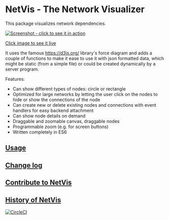 # NetVis - The Network Visualizer

This package visualizes network dependencies.

[![Screenshot - click to see it in action](https://jschirrmacher.github.io/netvis/example/netvis.png)](https://jschirrmacher.github.io/netvis/example/)

[Click image to see it live](https://jschirrmacher.github.io/netvis/example/)

It uses the famous https://d3js.org/ library's force diagram and adds a couple of
functions to make it ease to use it with json formatted data, which might be
static (from a simple file) or could be created dynamically by a server program.

Features:

- Can show different types of nodes: circle or rectangle
- Optimized for large networks by letting the user click on the nodes to hide or show the connections of the node
- Can create new or delete existing nodes and connections with event handlers for easy backend attachment
- Can show node details on demand
- Draggable and zoomable canvas, draggable nodes
- Programmable zoom (e.g. for screen buttons)
- Written completely in ES6

## [Usage](https://github.com/jschirrmacher/netvis/wiki/Usage)

## [Change log](https://github.com/jschirrmacher/netvis/wiki/ChangeLog)

## [Contribute to NetVis](https://github.com/jschirrmacher/netvis/wiki/Contribute)

## [History of NetVis](https://github.com/jschirrmacher/netvis/wiki/History)

[![CircleCI](https://circleci.com/gh/jschirrmacher/netvis.svg?style=svg)](https://circleci.com/gh/jschirrmacher/netvis)
